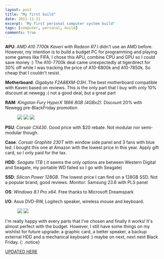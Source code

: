 ```yaml
---
layout: post
title: "My first build"
date: 2011-11-21
excerpt: "My first personal computer system build"
tags: [computer, personal, build]
comments: true
---
```


**APU**: *AMD A10 7700k Kaveri with Radeon R7*.I didn't use an AMD before. However, my intention is to build a budget PC for programming and playing some games like FIFA, I chose this APU, combine CPU and GPU so I could save money :) The A10-7700k deal came unexpectedly at tigerdirect for 30% off while I was tracking the price of A10-6800k and A10-7850k. So cheap that I couldn't resist. 

**Motherboard**: *Gigabyte F2A88XM-D3H*. The best motherboard compatible with Kaveri based on reviews. This is the only part that I buy with only 10% discount at newegg :( not a good deal, but a great part

**RAM**: *Kingston Fury HyperX 1866 8GB (4GBx2)*. Discount 20% with Newegg pre-BlackFriday promotion

<figure class="third">
	<img src="https://cdn.pcpartpicker.com/static/forever/images/userbuild/138181.0d788c5da519cb859a12a76131517c18.4a730fcc048edc60288398b44f366daf.1600.jpg">
	<img src="https://cdn.pcpartpicker.com/static/forever/images/userbuild/138181.60291ddbbd9f92b1afc9f7e9d43010b0.d20f62160a9eb2fe2706d2ceac877ad9.1600.jpg">
	<img src="https://cdn.pcpartpicker.com/static/forever/images/userbuild/138181.fb17bf994780409cb670f2faa8d71632.4ea1262ba07b61971f7b2b992d39153f.1600.jpg">
	<figcaption></figcaption>
</figure>

**PSU**: *Corsair CX430*. Good price with $20 rebate. Not modular nor semi-modular though. 

**Case**: *Corsair Graphite 230T* with window side panel and 3 fans with blue led. I bought this one at Amazon with the lowest price in this year. Apply gift card, so I only paid for the tax. 

**HDD**: *Seagate 1TB* ( it seems the only options are between Western Digital and Seagate, my portable WD failed so I go with Seagate)

**SSD**: *Silicon Power 128GB*. The lowest price I can find on a 128GB SSD. Not a popular brand, good reviews. 
Monitor: Samsung 23.6 with PLS panel

**OS**: *Windows 8.1 Pro x64*. Free thanks to Microsoft Dreamspark

**I/O**: Asus DVD-RW, Logitech speaker, wireless mouse and keyboard. 

<figure class="half">
	<img src="https://cdn.pcpartpicker.com/static/forever/images/userbuild/138181.fc24ca173614a3cff039850b774519ba.c9f7310ddc8e5086363ae63107462cf8.1600.jpg">
	<img src="https://lh3.googleusercontent.com/YBnUNVI98EYvsX6H95lpMTZihpWPXeRXZKK-6-9LeQC095qPrVThOH0BRDfjFFzLjfE2INPBFCIL5FWlVckXiU13rVEHhO88TKSUhCXaWXV7bpnKo1ua-IAlRRmFOqSiTYQswp_wkVNwE1aB36t2afM5Yup-yY2HhrzUgzj9g3kO9POKdMCl7KcTrXrcxivz9UvasTyG_-Q16gp5Ll5mV0yJL9dsWTCZvCp-Qc2vhgKKu7WT6PIP8QvYup3jabw33JJEfpnnX_JFCiigkGWRCYXtnij_fgZ_MgbhOCHPrMNOIAU1YwJDEK4Ql9IQ5m5nd7IRfHz2s-OK4aAY5AYLfzm2DIfZ44W0lBwyZqP4pTxAjeVc2ZHKuE3JCyZaIn0E4jOtuN7hi-OZeyxE0DfYf8M-v9MxtniP3RBOhrmZiI7KSjEU8C1CLQqLK9F8puPCCEUNXp1bZA48aiekSbqTJb4GZL2jjUdx7z0qMQAaIop_jMGj_TB7e_FkxRxmMyYTNgtpNDGetZ0TPCV7EP60wn_mNGvPbVB9kg8UG2qgcLKaiXnMXLtnqm5x7Gr8UNRKmNpsJO7PhLyoQHXf7vA9c5lxnFaLhsPDxRztAVt1LEmBGUeg4VDrLA=w640-h852-no">
	<figcaption></figcaption>
</figure>

I'm really happy with every parts that I've chosen and finally it works! It's almost perfect with the budget. However, I still have some things on my wishlist for future upgrade: a graphic card, a better speaker, a backup external HDD and a mechanical keyboard :) maybe on next, next next Black Friday.
{: .notice}

<a href="http://www.w3schools.com/bootstrap/bootstrap_buttons.asp" class="btn btn-info" role="button">UPDATED HERE</a>
